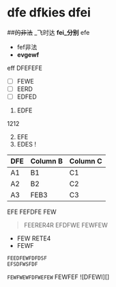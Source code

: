 # dfe dfkies dfei
##~~的非法~~
_飞时达
**fei_分别**
efe
* fef非法
* **evgewf**

eff
DFEFEFE
- [ ] FEWE
- [ ] EERD
- [ ] EDFED

1. EDFE

1212

2. EFE
3. EDES
!   

| DFE | Column B | Column C |
| --- | -------- | -------- |
| A1  | B1       | C1       |
| A2  | B2       | C2       |
| A3  | FEB3     | C3       |
 EFE
FEFDFE
FEW
> FEERER4R
> EFDFWE
FEWFEW
*  FEW RETE4
*  FEWF

```
FEEDFEWFDFDSF
EFSDFWSFDF

```
`FEWFWEWFDFWEFEW`
FEWFEF
![DFEWI][]